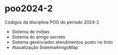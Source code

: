 # poo2024-2
Códigos da disciplina POO do período 2024-2

- Sistema de mídias 
- Sistema do amigo secreto
- Sistema gerenciador atendimentos posto rio tinto
- Ataualização SistemaAmigoMap

